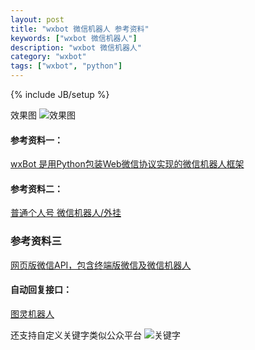 ```yaml
---
layout: post
title: "wxbot 微信机器人 参考资料"
keywords: ["wxbot 微信机器人"]
description: "wxbot 微信机器人"
category: "wxbot"
tags: ["wxbot", "python"]
---
```

{% include JB/setup %}

效果图
![效果图](https://img.alicdn.com/imgextra/i3/1819728314/TB2RvWssXXXXXXtXpXXXXXXXXXX_!!1819728314.png)

#### 参考资料一：
[wxBot 是用Python包装Web微信协议实现的微信机器人框架](https://github.com/liuwons/wxBot)

#### 参考资料二：
[普通个人号 微信机器人/外挂](https://github.com/fritx/wxbot/)

### 参考资料三
[网页版微信API，包含终端版微信及微信机器人](https://github.com/Urinx/WeixinBot)

#### 自动回复接口：
[图灵机器人](http://www.tuling123.com/)

还支持自定义关键字类似公众平台 
![关键字](https://img.alicdn.com/imgextra/i1/1819728314/TB2xJX7sXXXXXXdXFXXXXXXXXXX_!!1819728314.png)